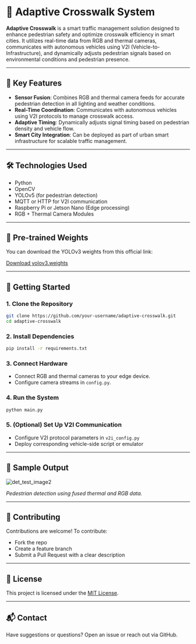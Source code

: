 # 🚦 Adaptive Crosswalk System

**Adaptive Crosswalk** is a smart traffic management solution designed to enhance pedestrian safety and optimize crosswalk efficiency in smart cities. It utilizes real-time data from RGB and thermal cameras, communicates with autonomous vehicles using V2I (Vehicle-to-Infrastructure), and dynamically adjusts pedestrian signals based on environmental conditions and pedestrian presence.

---

## 🌟 Key Features

* **Sensor Fusion**: Combines RGB and thermal camera feeds for accurate pedestrian detection in all lighting and weather conditions.
* **Real-Time Coordination**: Communicates with autonomous vehicles using V2I protocols to manage crosswalk access.
* **Adaptive Timing**: Dynamically adjusts signal timing based on pedestrian density and vehicle flow.
* **Smart City Integration**: Can be deployed as part of urban smart infrastructure for scalable traffic management.

---

## 🛠️ Technologies Used

* Python
* OpenCV
* YOLOv5 (for pedestrian detection)
* MQTT or HTTP for V2I communication
* Raspberry Pi or Jetson Nano (Edge processing)
* RGB + Thermal Camera Modules

---
## 🔗 Pre-trained Weights

You can download the YOLOv3 weights from this official link:

[Download yolov3.weights](https://pjreddie.com/darknet/yolo/)

---
## 🚀 Getting Started

### 1. Clone the Repository

```bash
git clone https://github.com/your-username/adaptive-crosswalk.git
cd adaptive-crosswalk
```

### 2. Install Dependencies

```bash
pip install -r requirements.txt
```

### 3. Connect Hardware

* Connect RGB and thermal cameras to your edge device.
* Configure camera streams in `config.py`.

### 4. Run the System

```bash
python main.py
```

### 5. (Optional) Set Up V2I Communication

* Configure V2I protocol parameters in `v2i_config.py`
* Deploy corresponding vehicle-side script or emulator

---

## 📸 Sample Output
![det_test_image2](https://github.com/user-attachments/assets/730c8362-6df7-4aee-93d5-49fe0fee6101)


*Pedestrian detection using fused thermal and RGB data.*

---

## 🤝 Contributing

Contributions are welcome! To contribute:

* Fork the repo
* Create a feature branch
* Submit a Pull Request with a clear description

---

## 📄 License

This project is licensed under the [MIT License](LICENSE).

---

## 📬 Contact

Have suggestions or questions? Open an issue or reach out via GitHub.
